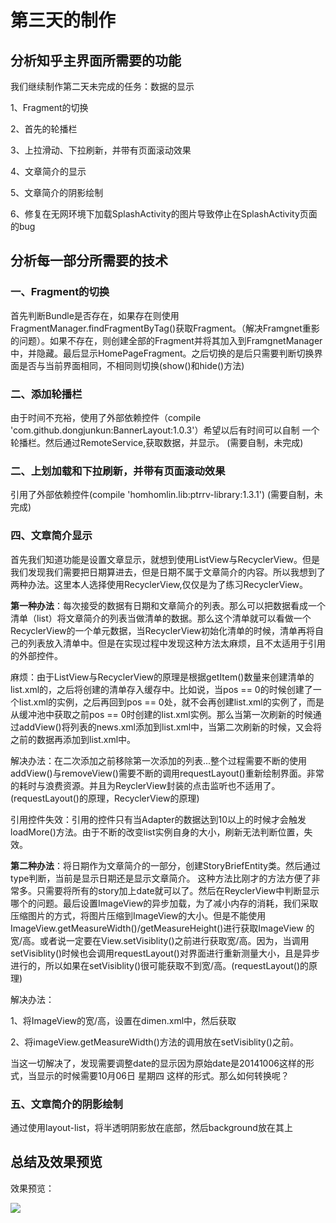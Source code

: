 # 第三天的制作

## 分析知乎主界面所需要的功能

我们继续制作第二天未完成的任务：数据的显示

1、Fragment的切换

2、首先的轮播栏

3、上拉滑动、下拉刷新，并带有页面滚动效果

4、文章简介的显示

5、文章简介的阴影绘制

6、修复在无网环境下加载SplashActivity的图片导致停止在SplashActivity页面的bug

## 分析每一部分所需要的技术

### 一、Fragment的切换

首先判断Bundle是否存在，如果存在则使用FragmentManager.findFragmentByTag()获取Fragment。（解决Framgnet重影的问题）。如果不存在，则创建全部的Fragment并将其加入到FramgnetManager中，并隐藏。最后显示HomePageFragment。之后切换的是后只需要判断切换界面是否与当前界面相同，不相同则切换(show()和hide()方法)

### 二、添加轮播栏

由于时间不充裕，使用了外部依赖控件（compile 'com.github.dongjunkun:BannerLayout:1.0.3'）希望以后有时间可以自制
一个轮播栏。然后通过RemoteService,获取数据，并显示。
(需要自制，未完成)

### 二、上划加载和下拉刷新，并带有页面滚动效果

引用了外部依赖控件(compile 'homhomlin.lib:ptrrv-library:1.3.1')
(需要自制，未完成)

### 四、文章简介显示

首先我们知道功能是设置文章显示，就想到使用ListView与RecyclerView。但是我们发现我们需要把日期算进去，但是日期不属于文章简介的内容。所以我想到了两种办法。这里本人选择使用RecyclerView,仅仅是为了练习RecyclerView。

<strong>第一种办法</strong>：每次接受的数据有日期和文章简介的列表。那么可以把数据看成一个清单（list）将文章简介的列表当做清单的数据。那么这个清单就可以看做一个RecyclerView的一个单元数据，当RecyclerView初始化清单的时候，清单再将自己的列表放入清单中。但是在实现过程中发现这种方法太麻烦，且不太适用于引用的外部控件。

麻烦：由于ListView与RecyclerView的原理是根据getItem()数量来创建清单的list.xml的，之后将创建的清单存入缓存中。比如说，当pos == 0的时候创建了一个list.xml的实例，之后再回到pos == 0处，就不会再创建list.xml的实例了，而是从缓冲池中获取之前pos == 0时创建的list.xml实例。那么当第一次刷新的时候通过addView()将列表的news.xml添加到list.xml中，当第二次刷新的时候，又会将之前的数据再添加到list.xml中。

解决办法：在二次添加之前移除第一次添加的列表...整个过程需要不断的使用addView()与removeView()需要不断的调用requestLayout()重新绘制界面。非常的耗时与浪费资源。并且为ReyclerView封装的点击监听也不适用了。(requestLayout()的原理，RecyclerView的原理)

引用控件失效：引用的控件只有当Adapter的数据达到10以上的时候才会触发loadMore()方法。由于不断的改变list实例自身的大小，刷新无法判断位置，失效。

<strong>第二种办法</strong>：将日期作为文章简介的一部分，创建StoryBriefEntity类。然后通过type判断，当前是显示日期还是显示文章简介。
这种方法比刚才的方法方便了非常多。只需要将所有的story加上date就可以了。然后在ReyclerView中判断显示哪个的问题。最后设置ImageView的异步加载，为了减小内存的消耗，我们采取压缩图片的方式，将图片压缩到ImageView的大小。但是不能使用ImageView.getMeasureWidth()/getMeasureHeight()进行获取ImageView
的宽/高。或者说一定要在View.setVisiblity()之前进行获取宽/高。因为，当调用setVisiblity()时候也会调用requestLayout()对界面进行重新测量大小，且是异步进行的，所以如果在setVisiblity()很可能获取不到宽/高。(requestLayout()的原理)

解决办法：

1、将ImageView的宽/高，设置在dimen.xml中，然后获取

2、将imageView.getMeasureWidth()方法的调用放在setVisiblity()之前。

当这一切解决了，发现需要调整date的显示因为原始date是20141006这样的形式，当显示的时候需要10月06日 星期四 这样的形式。那么如何转换呢？


### 五、文章简介的阴影绘制

通过使用layout-list，将半透明阴影放在底部，然后background放在其上

## 总结及效果预览

效果预览：

![](https://github.com/newbiechen1024/BiggerDaily/blob/develop/app/screenshot/my_main_activity_2.gif)

